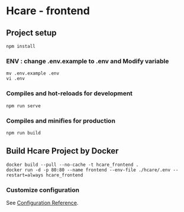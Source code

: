# Hcare - frontend

## Project setup
```
npm install
```

### ENV : change .env.example to .env and Modify variable
```
mv .env.example .env
vi .env
```

### Compiles and hot-reloads for development
```
npm run serve
```

### Compiles and minifies for production
```
npm run build
```

## Build Hcare Project by Docker
```
docker build --pull --no-cache -t hcare_frontend .
docker run -d -p 80:80 --name frontend --env-file ./hcare/.env --restart=always hcare_frontend
```

### Customize configuration
See [Configuration Reference](https://cli.vuejs.org/config/).
